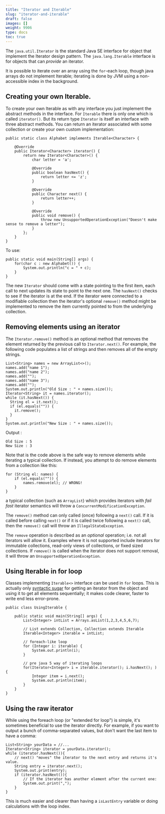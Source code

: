```yaml
---
title: "Iterator and Iterable"
slug: "iterator-and-iterable"
draft: false
images: []
weight: 9906
type: docs
toc: true
---
```


The `java.util.Iterator` is the standard Java SE interface for object that implement the Iterator design pattern.  The `java.lang.Iterable` interface is for objects that can *provide* an iterator.

It is possible to iterate over an array using the `for`-each loop, though java arrays do not implement Iterable; iterating is done by JVM using a non-accessible index in the background.

## Creating your own Iterable.
To create your own Iterable as with any interface you just implement the abstract methods in the interface. For `Iterable` there is only one which is called `iterator()`. But its return type `Iterator` is itself an interface with three abstract methods. You can return an iterator associated with some collection or create your own custom implementation:


    public static class Alphabet implements Iterable<Character> {

        @Override
        public Iterator<Character> iterator() {
            return new Iterator<Character>() {
                char letter = 'a';

                @Override
                public boolean hasNext() {
                    return letter <= 'z';
                }

                @Override
                public Character next() {
                    return letter++;
                }

                @Override
                public void remove() {
                    throw new UnsupportedOperationException("Doesn't make sense to remove a letter");
                }
            };
        }
    }

To use:

    public static void main(String[] args) {
        for(char c : new Alphabet()) {
            System.out.println("c = " + c);
        }
    }

The new `Iterator` should come with a state pointing to the first item, each call to next updates its state to point to the next one. The `hasNext()` checks to see if the iterator is at the end. If the iterator were connected to a modifiable collection then the iterator's optional `remove()` method might be implemented to remove the item currently pointed to from the underlying collection.


## Removing elements using an iterator
The `Iterator.remove()` method is an optional method that removes the element returned by the previous call to `Iterator.next()`.  For example, the following code populates a list of strings and then removes all of the empty strings.

    List<String> names = new ArrayList<>();
    names.add("name 1");
    names.add("name 2");
    names.add("");
    names.add("name 3");
    names.add("");
    System.out.println("Old Size : " + names.size());
    Iterator<String> it = names.iterator();
    while (it.hasNext()) {
      String el = it.next();
      if (el.equals("")) {
        it.remove();
      }
    }
    System.out.println("New Size : " + names.size());

Output :

    Old Size : 5
    New Size : 3

Note that is the code above is the safe way to remove elements while iterating a typical collection.  If instead, you attempt to do remove elements from a collection like this:

    for (String el: names) {
        if (el.equals("")) {
            names.remove(el); // WRONG!
        }
    }

a typical collection (such as `ArrayList`) which provides iterators with *fail fast* iterator semantics will throw a `ConcurrentModificationException`.

The `remove()` method can only called (once) following a `next()` call.  If it is called before calling `next()` or if it is called twice following a `next()` call, then the `remove()` call will throw an `IllegalStateException`.

The `remove` operation is described as an *optional* operation; i.e. not all iterators will allow it.  Examples where it is not supported include iterators for immutable collections, read-only views of collections, or fixed sized collections.  If `remove()` is called when the iterator does not support removal, it will throw an `UnsupportedOperationException`.


## Using Iterable in for loop
Classes implementing `Iterable<>` interface can be used in `for` loops. This is actually only [syntactic sugar](https://en.wikipedia.org/wiki/Syntactic_sugar) for getting an iterator from the object and using it to get all elements sequentially; it makes code clearer, faster to write end less error-prone.

    public class UsingIterable {
    
        public static void main(String[] args) {
            List<Integer> intList = Arrays.asList(1,2,3,4,5,6,7);
            
            // List extends Collection, Collection extends Iterable
            Iterable<Integer> iterable = intList;
            
            // foreach-like loop
            for (Integer i: iterable) {
                System.out.println(i);
            }
            
            // pre java 5 way of iterating loops
            for(Iterator<Integer> i = iterable.iterator(); i.hasNext(); ) {
                Integer item = i.next();
                System.out.println(item);
            }
        }
    }

## Using the raw iterator
While using the foreach loop (or "extended for loop") is simple, it's sometimes beneficial to use the iterator directly. For example, if you want to output a bunch of comma-separated values, but don't want the last item to have a comma:

    List<String> yourData = //...
    Iterator<String> iterator = yourData.iterator();
    while (iterator.hasNext()){
        // next() "moves" the iterator to the next entry and returns it's value.
        String entry = iterator.next();
        System.out.print(entry);
        if (iterator.hasNext()){
            // If the iterator has another element after the current one:
            System.out.print(",");
        }
    }

This is much easier and clearer than having a `isLastEntry` variable or doing calculations with the loop index.

